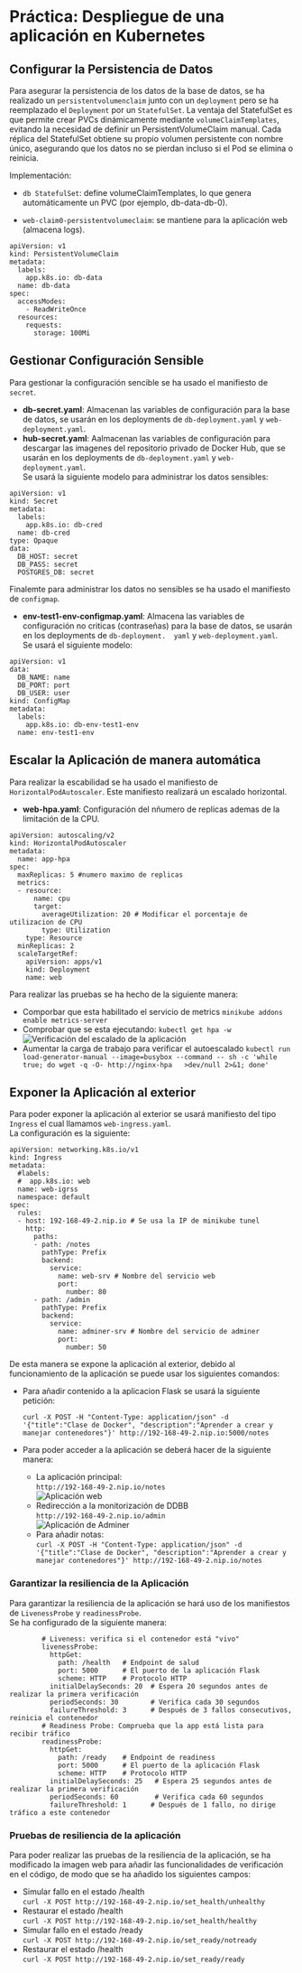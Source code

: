 # Práctica: Despliegue de una aplicación en Kubernetes    
## Configurar la Persistencia de Datos  
Para asegurar la persistencia de los datos de la base de datos, se ha realizado un `persistentvolumenclaim` junto con un `deployment` pero se ha reemplazado el `Deployment` por un `StatefulSet`.
La ventaja del StatefulSet es que permite crear PVCs dinámicamente mediante `volumeClaimTemplates`, evitando la necesidad de definir un PersistentVolumeClaim manual.
Cada réplica del StatefulSet obtiene su propio volumen persistente con nombre único, asegurando que los datos no se pierdan incluso si el Pod se elimina o reinicia.

Implementación:
- `db StatefulSet`: define volumeClaimTemplates, lo que genera automáticamente un PVC (por ejemplo, db-data-db-0).

- `web-claim0-persistentvolumeclaim`: se mantiene para la aplicación web (almacena logs).  
```  
apiVersion: v1  
kind: PersistentVolumeClaim  
metadata:  
  labels:  
    app.k8s.io: db-data  
  name: db-data  
spec:  
  accessModes:  
    - ReadWriteOnce  
  resources:  
    requests:  
      storage: 100Mi  
```  
## Gestionar Configuración Sensible  
Para gestionar la configuración sencible se ha usado el manifiesto de `secret`.  
- **db-secret.yaml**: Almacenan las variables de configuración para la base de datos, se usarán en los deployments de `db-deployment.yaml` y `web-deployment.yaml`.  
- **hub-secret.yaml**: Aalmacenan las variables de configuración para descargar las imagenes del repositorio privado de Docker Hub, que se usarán en los deployments de   `db-deployment.yaml` y `web-deployment.yaml`.  
Se usará la siguiente modelo para administrar los datos sensibles:  
```  
apiVersion: v1  
kind: Secret  
metadata:  
  labels:  
    app.k8s.io: db-cred  
  name: db-cred  
type: Opaque  
data:  
  DB_HOST: secret  
  DB_PASS: secret  
  POSTGRES_DB: secret  
```  
Finalemte para administrar los datos no sensibles se ha usado el manifiesto de `configmap`.  
- **env-test1-env-configmap.yaml**: Almacena las variables de configuración no criticas (contraseñas) para la base de datos, se usarán en los deployments de `db-deployment.  yaml` y `web-deployment.yaml`.  
Se usará el siguiente modelo:  
```  
apiVersion: v1  
data:  
  DB_NAME: name  
  DB_PORT: port  
  DB_USER: user  
kind: ConfigMap  
metadata:  
  labels:  
    app.k8s.io: db-env-test1-env  
  name: env-test1-env  
```  
## Escalar la Aplicación de manera automática  
Para realizar la escabilidad se ha usado el manifiesto de `HorizontalPodAutoscaler`. Este manifiesto realizará un escalado horizontal.  
- **web-hpa.yaml**: Configuración del nñumero de replicas ademas de la limitación de la CPU.  
```  
apiVersion: autoscaling/v2  
kind: HorizontalPodAutoscaler  
metadata:  
  name: app-hpa  
spec:  
  maxReplicas: 5 #numero maximo de replicas  
  metrics:  
  - resource:  
      name: cpu  
      target:  
        averageUtilization: 20 # Modificar el porcentaje de utilizacion de CPU  
        type: Utilization  
    type: Resource  
  minReplicas: 2  
  scaleTargetRef:  
    apiVersion: apps/v1  
    kind: Deployment  
    name: web   
```  
Para realizar las pruebas se ha hecho de la siguiente manera:  
  
- Comporbar que esta habilitado el servicio de metrics `minikube addons enable metrics-server`   
- Comprobar que se esta ejecutando: `kubectl get hpa -w`   
   ![Verificación del escalado de la aplicación](./img/hpa_check.png)   
- Aumentar la carga de trabajo para verificar el autoescalado `kubectl run load-generator-manual --image=busybox --command -- sh -c 'while true; do wget -q -O- http://nginx-hpa   >dev/null 2>&1; done'`  
## Exponer la Aplicación al exterior  
Para poder exponer la aplicación al exterior se usará manifiesto del tipo `Ingress` el cual llamamos `web-ingress.yaml`.  
La configuración es la siguiente:
```
apiVersion: networking.k8s.io/v1
kind: Ingress
metadata:
  #labels:
  #  app.k8s.io: web
  name: web-igrss
  namespace: default
spec:
  rules:
  - host: 192-168-49-2.nip.io # Se usa la IP de minikube tunel
    http:
      paths:
      - path: /notes
        pathType: Prefix
        backend:
          service:
            name: web-srv # Nombre del servicio web
            port:
              number: 80
      - path: /admin
        pathType: Prefix
        backend:
          service:
            name: adminer-srv # Nombre del servicio de adminer
            port:
              number: 50    
```
De esta manera se expone la aplicación al exterior, debido al funcionamiento de la aplicación se puede usar los siguientes comandos:  
- Para añadir contenido a la aplicacion Flask se usará la siguiente petición:  
  ```   
  curl -X POST -H "Content-Type: application/json" -d '{"title":"Clase de Docker", "description":"Aprender a crear y manejar contenedores"}' http://192-168-49-2.nip.io:5000/notes  
  ```  
- Para poder acceder a la aplicación se deberá hacer de la siguiente manera:  
    
  * La aplicación principal:  
    `http://192-168-49-2.nip.io/notes`  
    ![Aplicación web](./img/web_app.png)    
  * Redirección a la monitorización de DDBB    
    `http://192-168-49-2.nip.io/admin`  
    ![Aplicación de Adminer](./img/adminer_app.png)  
  * Para añadir notas:  
    `curl -X POST -H "Content-Type: application/json" -d '{"title":"Clase de Docker", "description":"Aprender a crear y manejar contenedores"}' http://192-168-49-2.nip.io/notes`  

### Garantizar la resiliencia de la Aplicación  
Para garantizar la resiliencia de la aplicación se hará uso de los manifiestos de `LivenessProbe` y `readinessProbe`.  
Se ha configurado de la siguiente manera:
```
        # Liveness: verifica si el contenedor está "vivo"
        livenessProbe:
          httpGet:
            path: /health   # Endpoint de salud
            port: 5000      # El puerto de la aplicación Flask
            scheme: HTTP    # Protocolo HTTP
          initialDelaySeconds: 20  # Espera 20 segundos antes de realizar la primera verificación
          periodSeconds: 30        # Verifica cada 30 segundos
          failureThreshold: 3      # Después de 3 fallos consecutivos, reinicia el contenedor
        # Readiness Probe: Comprueba que la app está lista para recibir tráfico
        readinessProbe:
          httpGet:
            path: /ready    # Endpoint de readiness
            port: 5000      # El puerto de la aplicación Flask
            scheme: HTTP    # Protocolo HTTP
          initialDelaySeconds: 25   # Espera 25 segundos antes de realizar la primera verificación
          periodSeconds: 60         # Verifica cada 60 segundos
          failureThreshold: 1      # Después de 1 fallo, no dirige tráfico a este contenedor 
```
### Pruebas de resiliencia de la aplicación
Para poder realizar las pruebas de la resiliencia de la aplicación, se ha modificado la imagen web para añadir las funcionalidades de verificación en el código, de modo que se ha añadido los siguientes campos:
- Simular fallo en el estado /health  
  `curl -X POST http://192-168-49-2.nip.io/set_health/unhealthy`  
- Restaurar el estado /health  
  `curl -X POST http://192-168-49-2.nip.io/set_health/healthy`  
- Simular fallo en el estado /ready  
  `curl -X POST http://192-168-49-2.nip.io/set_ready/notready`  
- Restaurar el estado /health  
  `curl -X POST http://192-168-49-2.nip.io/set_ready/ready`  



